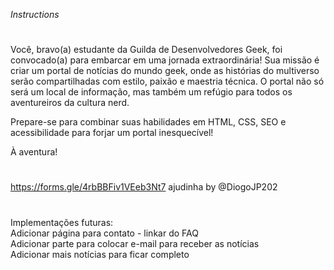 *Instructions*
#
Você, bravo(a) estudante da Guilda de Desenvolvedores Geek, foi convocado(a) para embarcar em uma jornada extraordinária! Sua missão é criar um portal de notícias do mundo geek, onde as histórias do multiverso serão compartilhadas com estilo, paixão e maestria técnica. O portal não só será um local de informação, mas também um refúgio para todos os aventureiros da cultura nerd.

Prepare-se para combinar suas habilidades em HTML, CSS, SEO e acessibilidade para forjar um portal inesquecível!

À aventura!
#
https://forms.gle/4rbBBFiv1VEeb3Nt7
ajudinha by @DiogoJP202
#
Implementações futuras: 
<br>
Adicionar página para contato - linkar do FAQ
<br>
Adicionar parte para colocar e-mail para receber as notícias
<br>
Adicionar mais notícias para ficar completo
